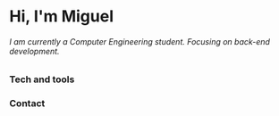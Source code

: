 # Hi, I'm Miguel 
###### I am currently a Computer Engineering student. Focusing on back-end development.

### Tech and tools

### Contact
